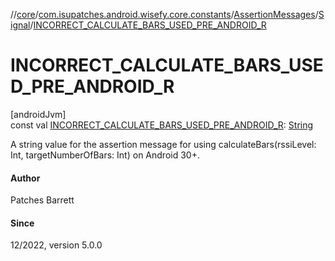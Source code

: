 //[core](../../../../index.md)/[com.isupatches.android.wisefy.core.constants](../../index.md)/[AssertionMessages](../index.md)/[Signal](index.md)/[INCORRECT_CALCULATE_BARS_USED_PRE_ANDROID_R](-i-n-c-o-r-r-e-c-t_-c-a-l-c-u-l-a-t-e_-b-a-r-s_-u-s-e-d_-p-r-e_-a-n-d-r-o-i-d_-r.md)

# INCORRECT_CALCULATE_BARS_USED_PRE_ANDROID_R

[androidJvm]\
const val [INCORRECT_CALCULATE_BARS_USED_PRE_ANDROID_R](-i-n-c-o-r-r-e-c-t_-c-a-l-c-u-l-a-t-e_-b-a-r-s_-u-s-e-d_-p-r-e_-a-n-d-r-o-i-d_-r.md): [String](https://kotlinlang.org/api/latest/jvm/stdlib/kotlin/-string/index.html)

A string value for the assertion message for using calculateBars(rssiLevel: Int, targetNumberOfBars: Int) on Android 30+.

#### Author

Patches Barrett

#### Since

12/2022, version 5.0.0

